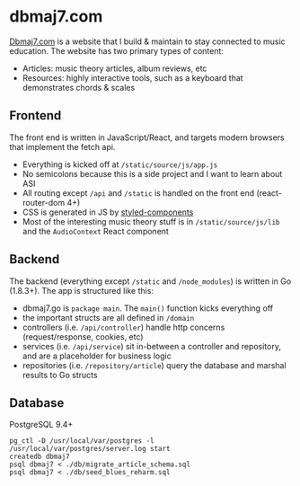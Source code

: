 # dbmaj7.com
[Dbmaj7.com](http://www.dbmaj7.com) is a website that I build & maintain to stay connected to music education.
The website has two primary types of content:
- Articles: music theory articles, album reviews, etc
- Resources: highly interactive tools, such as a keyboard that demonstrates chords & scales

## Frontend
The front end is written in JavaScript/React, and targets modern browsers that implement the fetch api.
- Everything is kicked off at `/static/source/js/app.js`
- No semicolons because this is a side project and I want to learn about ASI
- All routing except `/api` and `/static` is handled on the front end (react-router-dom 4+)
- CSS is generated in JS by [styled-components](https://github.com/styled-components/styled-components)
- Most of the interesting music theory stuff is in `/static/source/js/lib` and the `AudioContext` React component

## Backend
The backend (everything except `/static` and `/node_modules`) is written in Go (1.8.3+). The app is structured like this:
- dbmaj7.go is `package main`. The `main()` function kicks everything off
- the important structs are all defined in `/domain`
- controllers (i.e. `/api/controller`) handle http concerns (request/response, cookies, etc)
- services (i.e. `/api/service`) sit in-between a controller and repository, and are a placeholder for business logic
- repositories (i.e. `/repository/article`) query the database and marshal results to Go structs

## Database
PostgreSQL 9.4+
```
pg_ctl -D /usr/local/var/postgres -l /usr/local/var/postgres/server.log start
createdb dbmaj7
psql dbmaj7 < ./db/migrate_article_schema.sql
psql dbmaj7 < ./db/seed_blues_reharm.sql
```